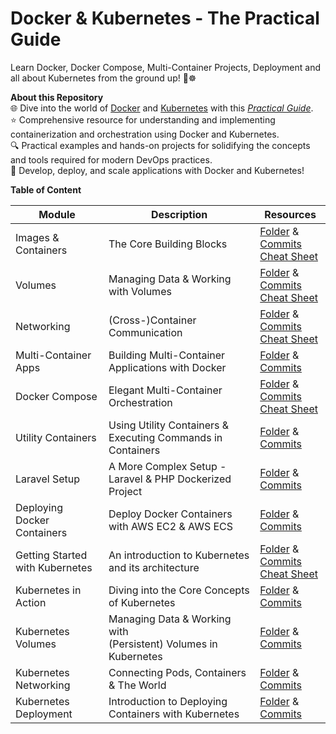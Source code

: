 # Docker & Kubernetes - The Practical Guide

Learn Docker, Docker Compose, Multi-Container Projects, Deployment and all about Kubernetes from the ground up! 🐳☸️

**About this Repository**<br />
🌐 Dive into the world of [Docker](https://react.dev/) and [Kubernetes](https://kubernetes.io/) with this _[Practical Guide](https://www.udemy.com/course/docker-kubernetes-the-practical-guide/)_.<br />
⭐ Comprehensive resource for understanding and implementing containerization and orchestration using Docker and Kubernetes.<br />
🔍 Practical examples and hands-on projects for solidifying the concepts and tools required for modern DevOps practices.<br />
🚀 Develop, deploy, and scale applications with Docker and Kubernetes!

**Table of Content**

| Module                          | Description                                                          | Resources                                                                                                                                                                                     |
| ------------------------------- | -------------------------------------------------------------------- | --------------------------------------------------------------------------------------------------------------------------------------------------------------------------------------------- |
| Images & Containers             | The Core Building Blocks                                             | [Folder](./images-containers) & [Commits](https://github.com/ThomasCode92/docker-k8s-practical-guide/commits/images-containers/)<br />[Cheat Sheet](./images-containers/docs/cheat-sheet.pdf) |
| Volumes                         | Managing Data & Working with Volumes                                 | [Folder](./data-volumes/) & [Commits](https://github.com/ThomasCode92/docker-k8s-practical-guide/commits/data-volumes)<br />[Cheat Sheet](./data-volumes/docs/cheat-sheet.pdf)                |
| Networking                      | (Cross-)Container Communication                                      | [Folder](./networking/) & [Commits](https://github.com/ThomasCode92/docker-k8s-practical-guide/commits/networking)<br />[Cheat Sheet](./networking/docs/cheat-sheet.pdf)                      |
| Multi-Container Apps            | Building Multi-Container Applications with Docker                    | [Folder](./multi-container-apps/) & [Commits](https://github.com/ThomasCode92/docker-k8s-practical-guide/commits/multi-container-apps)                                                        |
| Docker Compose                  | Elegant Multi-Container Orchestration                                | [Folder](./docker-compose/) & [Commits](https://github.com/ThomasCode92/docker-k8s-practical-guide/commits/docker-compose)<br />[Cheat Sheet](./docker-compose/docs/cheat-sheet.pdf)          |
| Utility Containers              | Using Utility Containers &<br />Executing Commands in Containers     | [Folder](./utility-containers/) & [Commits](https://github.com/ThomasCode92/docker-k8s-practical-guide/commits/utility-containers)                                                            |
| Laravel Setup                   | A More Complex Setup - Laravel & PHP Dockerized Project              | [Folder](./laravel-setup/) & [Commits](https://github.com/ThomasCode92/docker-k8s-practical-guide/commits/laravel-setup/)                                                                     |
| Deploying Docker Containers     | Deploy Docker Containers with AWS EC2 & AWS ECS                      | [Folder](./deploying-containers/) & [Commits](https://github.com/ThomasCode92/docker-k8s-practical-guide/commits/deploying-containers/)                                                       |
| Getting Started with Kubernetes | An introduction to Kubernetes and its architecture                   | [Folder](./k8s-introduction/) & [Commits](https://github.com/ThomasCode92/docker-k8s-practical-guide/commits/k8s-introduction/)<br />[Cheat Sheet](./k8s-introduction/docs/cheat-sheet.pdf)   |
| Kubernetes in Action            | Diving into the Core Concepts of Kubernetes                          | [Folder](./k8s-core-concepts/) & [Commits](https://github.com/ThomasCode92/docker-k8s-practical-guide/commits/k8s-core-concepts/)                                                             |
| Kubernetes Volumes              | Managing Data & Working with<br />(Persistent) Volumes in Kubernetes | [Folder](./k8s-data-volumes/) & [Commits](https://github.com/ThomasCode92/docker-k8s-practical-guide/commits/k8s-data-and-volumes/)                                                           |
| Kubernetes Networking           | Connecting Pods, Containers & The World                              | [Folder](./k8s-networking/) & [Commits](https://github.com/ThomasCode92/docker-k8s-practical-guide/commits/k8s-networking/)                                                                   |
| Kubernetes Deployment           | Introduction to Deploying Containers with Kubernetes                 | [Folder](./k8s-deployment/) & [Commits](https://github.com/ThomasCode92/docker-k8s-practical-guide/commits/k8s-deployment/)                                                                   |

